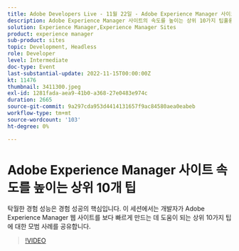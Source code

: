 ```yaml
---
title: Adobe Developers Live - 11월 22일 - Adobe Experience Manager 사이트를 빠르게 하기 위한 주요 10가지 팁
description: Adobe Experience Manager 사이트의 속도를 높이는 상위 10가지 팁훌륭한 경험 성능은 경험 성공의 핵심입니다. 이 세션에서는 개발자가 Adobe Experience Manager 웹 사이트를 보다 빠르게 만드는 데 도움이 되는 상위 10가지 팁에 대한 모범 사례를 공유합니다.
solution: Experience Manager,Experience Manager Sites
product: experience manager
sub-product: sites
topic: Development, Headless
role: Developer
level: Intermediate
doc-type: Event
last-substantial-update: 2022-11-15T00:00:00Z
kt: 11476
thumbnail: 3411300.jpeg
exl-id: 1281fada-aea9-41b0-a368-27e0483e974c
duration: 2665
source-git-commit: 9a297cda953d4414131657f9ac84580aea0eabeb
workflow-type: tm+mt
source-wordcount: '103'
ht-degree: 0%

---
```


# Adobe Experience Manager 사이트 속도를 높이는 상위 10개 팁

탁월한 경험 성능은 경험 성공의 핵심입니다. 이 세션에서는 개발자가 Adobe Experience Manager 웹 사이트를 보다 빠르게 만드는 데 도움이 되는 상위 10가지 팁에 대한 모범 사례를 공유합니다.

>[!VIDEO](https://video.tv.adobe.com/v/3411300/?quality=12&learn=on)
